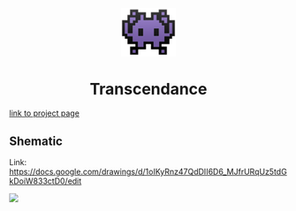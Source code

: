 <p align="center">
  <img src="https://github.com/Antoine-lb/transcendence/blob/main/frontend/src/assets/logo.png?raw=true" width="100">
  <h1 align="center">Transcendance</h1>
</p>

[link to project page](https://projects.intra.42.fr/projects/ft_transcendance)

## Shematic

Link: https://docs.google.com/drawings/d/1oIKyRnz47QdDII6D6_MJfrURqUz5tdGkDoiW833ctD0/edit



  <img src="https://i.stack.imgur.com/JCyEB.png">

